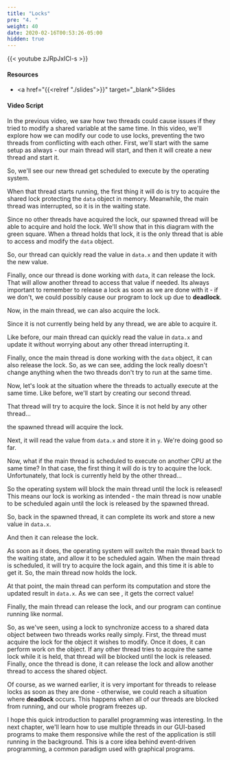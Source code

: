 ```yaml
---
title: "Locks"
pre: "4. "
weight: 40
date: 2020-02-16T00:53:26-05:00
hidden: true
---
```


{{< youtube zJRpJxICl-s >}}

#### Resources

* <a href="{{<relref "./slides">}}" target="_blank">Slides</a>

#### Video Script

In the previous video, we saw how two threads could cause issues if they tried to modify a shared variable at the same time. In this video, we'll explore how we can modify our code to use locks, preventing the two threads from conflicting with each other. First, we'll start with the same setup as always - our main thread will start, and then it will create a new thread and start it.

So, we'll see our new thread get scheduled to execute by the operating system.

When that thread starts running, the first thing it will do is try to acquire the shared lock protecting the `data` object in memory. Meanwhile, the main thread was interrupted, so it is in the waiting state.

Since no other threads have acquired the lock, our spawned thread will be able to acquire and hold the lock. We'll show that in this diagram with the green square. When a thread holds that lock, it is the only thread that is able to access and modify the `data` object. 

So, our thread can quickly read the value in `data.x` and then update it with the new value. 

Finally, once our thread is done working with `data`, it can release the lock. That will allow another thread to access that value if needed. Its always important to remember to release a lock as soon as we are done with it - if we don't, we could possibly cause our program to lock up due to **deadlock**. 

Now, in the main thread, we can also acquire the lock. 

Since it is not currently being held by any thread, we are able to acquire it. 

Like before, our main thread can quickly read the value in `data.x` and update it without worrying about any other thread interrupting it. 

Finally, once the main thread is done working with the `data` object, it can also release the lock. So, as we can see, adding the lock really doesn't change anything when the two threads don't try to run at the same time.

Now, let's look at the situation where the threads to actually execute at the same time. Like before, we'll start by creating our second thread.

That thread will try to acquire the lock. Since it is not held by any other thread...

the spawned thread will acquire the lock. 

Next, it will read the value from `data.x` and store it in `y`. We're doing good so far.

Now, what if the main thread is scheduled to execute on another CPU at the same time? In that case, the first thing it will do is try to acquire the lock. Unfortunately, that lock is currently held by the other thread...

So the operating system will block the main thread until the lock is released! This means our lock is working as intended - the main thread is now unable to be scheduled again until the lock is released by the spawned thread.

So, back in the spawned thread, it can complete its work and store a new value in `data.x`. 

And then it can release the lock.

As soon as it does, the operating system will switch the main thread back to the waiting state, and allow it to be scheduled again. When the main thread is scheduled, it will try to acquire the lock again, and this time it is able to get it. So, the main thread now holds the lock.

At that point, the main thread can perform its computation and store the updated result in `data.x`. As we can see , it gets the correct value! 

Finally, the main thread can release the lock, and our program can continue running like normal.

So, as we've seen, using a lock to synchronize access to a shared data object between two threads works really simply. First, the thread must acquire the lock for the object it wishes to modify. Once it does, it can perform work on the object. If any other thread tries to acquire the same lock while it is held, that thread will be blocked until the lock is released. Finally, once the thread is done, it can release the lock and allow another thread to access the shared object. 

Of course, as we warned earlier, it is very important for threads to release locks as soon as they are done - otherwise, we could reach a situation where **deadlock** occurs. This happens when all of our threads are blocked from running, and our whole program freezes up. 

I hope this quick introduction to parallel programming was interesting. In the next chapter, we'll learn how to use multiple threads in our GUI-based programs to make them responsive while the rest of the application is still running in the background. This is a core idea behind event-driven programming, a common paradigm used with graphical programs. 